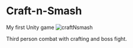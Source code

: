 # Craft-n-Smash
My first Unity game
![craftNsmash](https://user-images.githubusercontent.com/60736526/107770278-75b08c00-6d39-11eb-8f84-55449d5f6eae.jpg)

Third person combat with crafting and boss fight.
